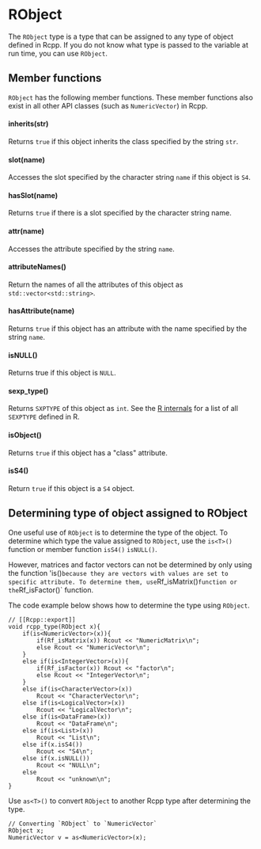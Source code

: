 # RObject

The `RObject` type is a type that can be assigned to any type of object defined in Rcpp. If you do not know what type is passed to the variable at run time, you can use `RObject`.

## Member functions

`RObject` has the following member functions. These member functions also exist in all other API classes (such as `NumericVector`) in Rcpp.

#### inherits(str)

Returns `true` if this object inherits the class specified by the string `str`.


#### slot(name)

Accesses the slot specified by the character string `name` if this object is `S4`.

#### hasSlot(name)

Returns `true` if there is a slot specified by the character string name.

#### attr(name)

Accesses the attribute specified by the string `name`.


#### attributeNames()

Return the names of all the attributes of this object as `std::vector<std::string>`.

#### hasAttribute(name)

Returns `true` if this object has an attribute with the name specified by the string `name`.

#### isNULL()

Returns true if this object is `NULL`.

#### sexp_type()

Returns `SXPTYPE` of this object as `int`. See the [R internals](https://cran.r-project.org/doc/manuals/r-release/R-ints.html#SEXPTYPEs) for a list of all `SEXPTYPE` defined in R.

#### isObject()

Returns `true` if this object has a "class" attribute.


#### isS4()

Return `true` if this object is a `S4` object.



## Determining type of object assigned to RObject

One useful use of `RObject` is to determine the type of the object. To determine which type the value assigned to `RObject`, use the `is<T>()` function or member function `isS4()` `isNULL()`.

However, matrices and factor vectors can not be determined by only using the function 'is<T>()` because they are vectors with values are set to specific attribute. To determine them, use `Rf_isMatrix()` function or the `Rf_isFactor()` function.

The code example below shows how to determine the type using `RObject`.

```
// [[Rcpp::export]]
void rcpp_type(RObject x){
    if(is<NumericVector>(x)){
        if(Rf_isMatrix(x)) Rcout << "NumericMatrix\n";
        else Rcout << "NumericVector\n";       
    }
    else if(is<IntegerVector>(x)){
        if(Rf_isFactor(x)) Rcout << "factor\n";
        else Rcout << "IntegerVector\n";
    }
    else if(is<CharacterVector>(x))
        Rcout << "CharacterVector\n";
    else if(is<LogicalVector>(x))
        Rcout << "LogicalVector\n";
    else if(is<DataFrame>(x))
        Rcout << "DataFrame\n";
    else if(is<List>(x))
        Rcout << "List\n";
    else if(x.isS4())
        Rcout << "S4\n";
    else if(x.isNULL())
        Rcout << "NULL\n";
    else
        Rcout << "unknown\n";
}
```

Use `as<T>()` to convert `RObject` to another Rcpp type after determining the type.


```
// Converting `RObject` to `NumericVector`
RObject x;
NumericVector v = as<NumericVector>(x);
```
